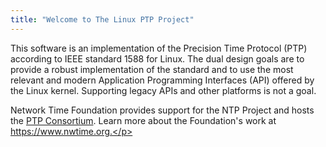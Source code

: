```yaml
---
title: "Welcome to The Linux PTP Project"
---
```


This software is an implementation of the Precision Time Protocol (PTP) according to IEEE standard 1588 for Linux. The dual design goals are to
provide a robust implementation of the standard and to use the most relevant and modern Application Programming Interfaces (API) offered by the Linux
kernel. Supporting legacy APIs and other platforms is not a goal.

Network Time Foundation provides support for the NTP Project and hosts the [PTP Consortium](https://www.nwtime.org/membership/benefits/). 
Learn more about the Foundation's work at https://www.nwtime.org.</p>
<p><br />
</section>